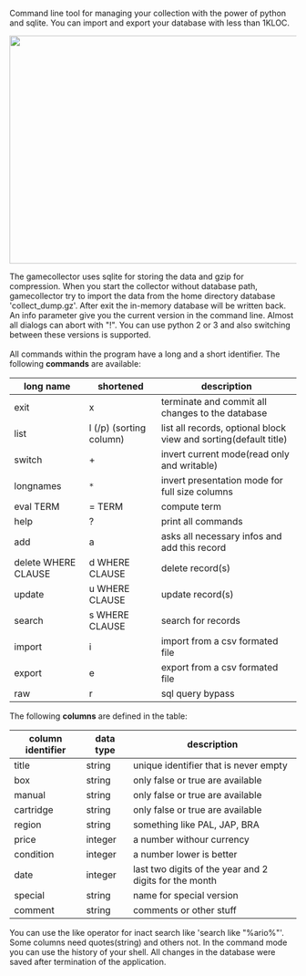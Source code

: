 Command line tool for managing your collection with the power of python and sqlite. You can import and export your database with less than 1KLOC.

<img src='http://gamecollector.googlecode.com/hg/screenshot.png' height='400' width='600'>

The gamecollector uses sqlite for storing the data and gzip for compression. When you start the collector without database path, gamecollector try to import the data from the home directory database 'collect_dump.gz'. After exit the in-memory database will be written back. An info parameter give you the current version in the command line. Almost all dialogs can abort with "!". You can use python 2 or 3 and also switching between these versions is supported.<br>
<br>
All commands within the program have a long and a short identifier. The following <b>commands</b> are available:<br>
<table><thead><th>long name </th><th> shortened </th><th> description </th></thead><tbody>
<tr><td>exit </td><td> x </td><td> terminate and commit all changes to the database</td></tr>
<tr><td>list </td><td> l (/p) (sorting column) </td><td> list all records, optional block view and sorting(default title) </td></tr>
<tr><td>switch </td><td> + </td><td> invert current mode(read only and writable)</td></tr>
<tr><td>longnames </td><td> <code>*</code> </td><td> invert presentation mode for full size columns</td></tr>
<tr><td>eval TERM</td><td> = TERM </td><td> compute term </td></tr>
<tr><td>help </td><td> ? </td><td> print all commands</td></tr>
<tr><td>add </td><td> a </td><td> asks all necessary infos and add this record </td></tr>
<tr><td>delete WHERE CLAUSE </td><td> d WHERE CLAUSE </td><td> delete record(s)</td></tr>
<tr><td>update </td><td> u WHERE CLAUSE </td><td> update record(s)</td></tr>
<tr><td>search </td><td> s WHERE CLAUSE </td><td> search for records</td></tr>
<tr><td>import </td><td> i </td><td> import from a csv formated file </td></tr>
<tr><td>export </td><td> e </td><td> export from a csv formated file </td></tr>
<tr><td>raw </td><td> r </td><td> sql query bypass </td></tr></tbody></table>

The following <b>columns</b> are defined in the table:<br>
<table><thead><th>column identifier </th><th> data type </th><th> description </th></thead><tbody>
<tr><td>title </td><td>string</td><td> unique identifier that is never empty</td></tr>
<tr><td>box </td><td> string </td><td> only false or true are available</td></tr>
<tr><td>manual </td><td> string  </td><td> only false or true are available</td></tr>
<tr><td>cartridge </td><td> string </td><td> only false or true are available</td></tr>
<tr><td>region </td><td> string </td><td> something like PAL, JAP, BRA</td></tr>
<tr><td>price</td><td> integer </td><td> a number withour currency</td></tr>
<tr><td>condition </td><td>integer </td><td> a number lower is better</td></tr>
<tr><td>date </td><td>  integer </td><td> last two digits of the year and 2 digits for the month</td></tr>
<tr><td>special </td><td> string </td><td> name for special version </td></tr>
<tr><td>comment</td><td> string</td><td> comments or other stuff</td></tr></tbody></table>

You can use the like operator for inact search like 'search like "%ario%"'. Some columns need quotes(string) and others not. In the command mode you can use the history of your shell. All changes in the database were saved after termination of the application.